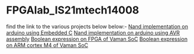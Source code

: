 # FPGAlab_IS21mtech14008
find the link to the various projects below below:-
[Nand implementation on arduino using Embedded C](https://github.com/krunalbadlani/FPGAlab_IS21mtech14008/tree/main/Assignment2)
[Nand implementation on arduino using AVR assembly](https://github.com/krunalbadlani/FPGAlab_IS21mtech14008/tree/main/Assignment3)
[Boolean expression on FPGA of Vaman SoC](https://github.com/krunalbadlani/FPGAlab_IS21mtech14008/tree/main/Assignment5)
[Boolean expression on ARM cortex M4 of Vaman SoC](https://github.com/krunalbadlani/FPGAlab_IS21mtech14008/tree/main/Assignment6)

